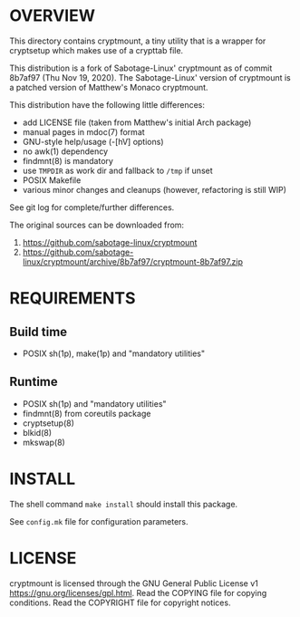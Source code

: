 OVERVIEW
========

This directory contains cryptmount, a tiny utility that is a wrapper for
cryptsetup which makes use of a crypttab file.

This distribution is a fork of Sabotage-Linux' cryptmount as of commit 8b7af97
(Thu Nov 19, 2020).  The Sabotage-Linux' version of cryptmount is a patched
version of Matthew's Monaco cryptmount.

This distribution have the following little differences:
  * add LICENSE file (taken from Matthew's initial Arch package)
  * manual pages in mdoc(7) format
  * GNU-style help/usage (-[hV] options)
  * no awk(1) dependency
  * findmnt(8) is mandatory
  * use `TMPDIR` as work dir and fallback to `/tmp` if unset
  * POSIX Makefile
  * various minor changes and cleanups (however, refactoring is still WIP)

See git log for complete/further differences.

The original sources can be downloaded from:
  1. https://github.com/sabotage-linux/cryptmount
  2. https://github.com/sabotage-linux/cryptmount/archive/8b7af97/cryptmount-8b7af97.zip


REQUIREMENTS
============

Build time
----------
  * POSIX sh(1p), make(1p) and "mandatory utilities"

Runtime
-------
  * POSIX sh(1p) and "mandatory utilities"
  * findmnt(8) from coreutils package
  * cryptsetup(8)
  * blkid(8)
  * mkswap(8)


INSTALL
=======

The shell command `make install` should install this package.

See `config.mk` file for configuration parameters.


LICENSE
=======

cryptmount is licensed through the GNU General Public License v1
<https://gnu.org/licenses/gpl.html>.
Read the COPYING file for copying conditions.
Read the COPYRIGHT file for copyright notices.
